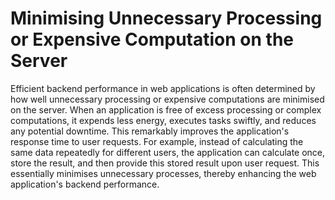 # Minimising Unnecessary Processing or Expensive Computation on the Server

Efficient backend performance in web applications is often determined by how well unnecessary processing or expensive computations are minimised on the server. When an application is free of excess processing or complex computations, it expends less energy, executes tasks swiftly, and reduces any potential downtime. This remarkably improves the application's response time to user requests. For example, instead of calculating the same data repeatedly for different users, the application can calculate once, store the result, and then provide this stored result upon user request. This essentially minimises unnecessary processes, thereby enhancing the web application's backend performance.